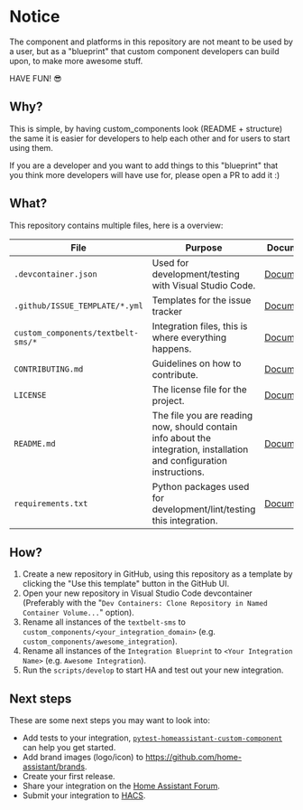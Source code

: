 # Notice

The component and platforms in this repository are not meant to be used by a
user, but as a "blueprint" that custom component developers can build
upon, to make more awesome stuff.

HAVE FUN! 😎

## Why?

This is simple, by having custom_components look (README + structure) the same
it is easier for developers to help each other and for users to start using them.

If you are a developer and you want to add things to this "blueprint" that you think more
developers will have use for, please open a PR to add it :)

## What?

This repository contains multiple files, here is a overview:

File | Purpose | Documentation
-- | -- | --
`.devcontainer.json` | Used for development/testing with Visual Studio Code. | [Documentation](https://code.visualstudio.com/docs/remote/containers)
`.github/ISSUE_TEMPLATE/*.yml` | Templates for the issue tracker | [Documentation](https://help.github.com/en/github/building-a-strong-community/configuring-issue-templates-for-your-repository)
`custom_components/textbelt-sms/*` | Integration files, this is where everything happens. | [Documentation](https://developers.home-assistant.io/docs/creating_component_index)
`CONTRIBUTING.md` | Guidelines on how to contribute. | [Documentation](https://help.github.com/en/github/building-a-strong-community/setting-guidelines-for-repository-contributors)
`LICENSE` | The license file for the project. | [Documentation](https://help.github.com/en/github/creating-cloning-and-archiving-repositories/licensing-a-repository)
`README.md` | The file you are reading now, should contain info about the integration, installation and configuration instructions. | [Documentation](https://help.github.com/en/github/writing-on-github/basic-writing-and-formatting-syntax)
`requirements.txt` | Python packages used for development/lint/testing this integration. | [Documentation](https://pip.pypa.io/en/stable/user_guide/#requirements-files)

## How?

1. Create a new repository in GitHub, using this repository as a template by clicking the "Use this template" button in the GitHub UI.
1. Open your new repository in Visual Studio Code devcontainer (Preferably with the "`Dev Containers: Clone Repository in Named Container Volume...`" option).
1. Rename all instances of the `textbelt-sms` to `custom_components/<your_integration_domain>` (e.g. `custom_components/awesome_integration`).
1. Rename all instances of the `Integration Blueprint` to `<Your Integration Name>` (e.g. `Awesome Integration`).
1. Run the `scripts/develop` to start HA and test out your new integration.

## Next steps

These are some next steps you may want to look into:
- Add tests to your integration, [`pytest-homeassistant-custom-component`](https://github.com/MatthewFlamm/pytest-homeassistant-custom-component) can help you get started.
- Add brand images (logo/icon) to https://github.com/home-assistant/brands.
- Create your first release.
- Share your integration on the [Home Assistant Forum](https://community.home-assistant.io/).
- Submit your integration to [HACS](https://hacs.xyz/docs/publish/start).
